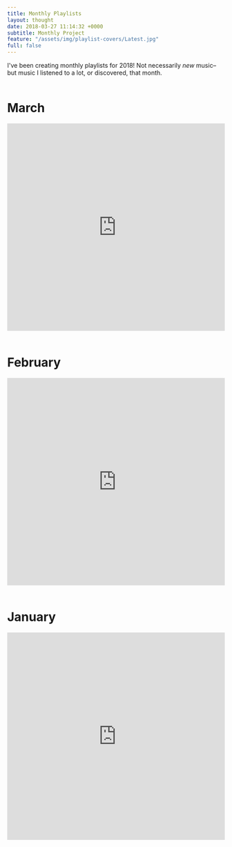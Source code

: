 ```yaml
---
title: Monthly Playlists
layout: thought
date: 2018-03-27 11:14:32 +0000
subtitle: Monthly Project
feature: "/assets/img/playlist-covers/Latest.jpg"
full: false
---
```


I've been creating monthly playlists for 2018! Not necessarily *new* music– but music I listened to a lot, or discovered, that month.
<br><br>
# **March**

<iframe class="playlist" src="https://open.spotify.com/embed/user/121523262/playlist/3CTptDhoyLtpq2bKZt7Rxn" width="100%" height="480" frameborder="0" allowtransparency="true" allow="encrypted-media"></iframe> <br><br>

# **February**

<iframe class="playlist" src="https://open.spotify.com/embed/user/121523262/playlist/4RZnzHYnXFL4eaZBajbFW8" width="100%" height="480" frameborder="0" allowtransparency="true" allow="encrypted-media"></iframe> <br><br>

# **January**

<iframe class="playlist" src="https://open.spotify.com/embed/user/121523262/playlist/6xXezy3Cxh9k1HL60yG8d9" width="100%" height="480" frameborder="0" allowtransparency="true" allow="encrypted-media"></iframe>